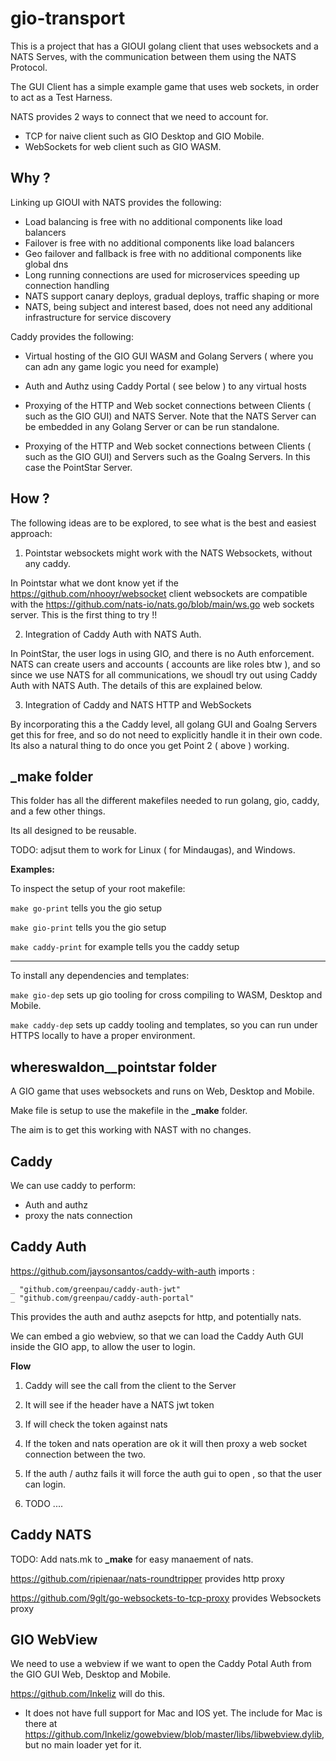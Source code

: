 # gio-transport




This is a project that has a GIOUI golang client that uses websockets and a  NATS Serves, with the communication between them using the NATS Protocol.


The GUI Client has a simple example game that uses web sockets, in order to act as a Test Harness.

NATS provides 2 ways to connect that we need to account for.

- TCP for naive client such as GIO Desktop and GIO Mobile.
- WebSockets for web client such as GIO WASM.

## Why ?

Linking up GIOUI with NATS provides the following:

- Load balancing is free with no additional components like load balancers
- Failover is free with no additional components like load balancers
- Geo failover and fallback is free with no additional components like global dns
- Long running connections are used for microservices speeding up connection handling
- NATS support canary deploys, gradual deploys, traffic shaping or more
- NATS, being subject and interest based, does not need any additional infrastructure for service discovery

Caddy provides the following:

- Virtual hosting of the GIO GUI WASM and Golang Servers ( where you can adn any game logic you need for example)

- Auth and Authz using Caddy Portal ( see below ) to any virtual hosts

- Proxying of the HTTP and Web socket connections between Clients ( such as the GIO GUI) and NATS Server. Note that the NATS Server can be embedded in any Golang Server or can be run standalone.

- Proxying of the HTTP and Web socket connections between Clients ( such as the GIO GUI) and Servers such as the Goalng Servers. In this case the PointStar Server. 

## How ?

The following ideas are to be explored, to see what is the best and easiest approach:

1. Pointstar websockets might work with the NATS Websockets, without any caddy.

In Pointstar what we dont know yet if the https://github.com/nhooyr/websocket client websockets are compatible with the  https://github.com/nats-io/nats.go/blob/main/ws.go web sockets server. This is the first thing to try !!

2. Integration of Caddy Auth with NATS Auth. 

In PointStar, the user logs in using GIO, and there is no Auth enforcement. NATS can create users and accounts ( accounts are like roles btw ), and so since we use NATS for all communications, we shoudl try out using Caddy Auth with NATS Auth. The details of this are explained below.

3. Integration of Caddy and NATS HTTP and WebSockets 

By incorporating this a the Caddy level, all golang GUI and Goalng Servers get this for free, and so do not need to explicitly handle it in their own code. 
Its also a natural thing to do once you get Point 2 ( above ) working.


## _make folder

This folder has all the different makefiles needed to run golang, gio, caddy, and a few other things.  

Its all designed to be reusable.

TODO: adjsut them to work for Linux ( for Mindaugas), and Windows.

**Examples:**

To inspect the setup of your root makefile:

``` make go-print ``` tells you the gio setup

``` make gio-print ``` tells you the gio setup

``` make caddy-print ``` for example tells you the caddy setup

---

To install any dependencies and templates:

``` make gio-dep ``` sets up gio tooling for cross compiling to WASM, Desktop and Mobile.

``` make caddy-dep ``` sets up caddy tooling and templates, so you can run under HTTPS locally to have a proper environment.

## whereswaldon__pointstar folder

A GIO game that uses websockets and runs on Web, Desktop and Mobile.

Make file is setup to use the makefile in the **_make** folder.

The aim is to get this working with NAST with no changes.

## Caddy

We can use caddy to perform:

- Auth and authz
- proxy the nats connection


## Caddy Auth

https://github.com/jaysonsantos/caddy-with-auth imports :

```
_ "github.com/greenpau/caddy-auth-jwt"
_ "github.com/greenpau/caddy-auth-portal"
```

This provides the auth and authz asepcts for http, and potentially nats.

We can embed a gio webview, so that we can load the Caddy Auth GUI inside the GIO app, to allow the user to login.

**Flow**

1. Caddy will see the call from the client to the Server

2. It will see if the header have a NATS jwt token

3. If will check the token against nats

4. If the token and nats operation are ok it will then proxy a web socket connection between the two.

4. If the auth / authz fails it will force the auth gui to open , so that the user can login.

5. TODO ....



## Caddy NATS

TODO: Add nats.mk to **_make** for easy manaement of nats.

https://github.com/ripienaar/nats-roundtripper provides http proxy

https://github.com/9glt/go-websockets-to-tcp-proxy provides Websockets proxy



## GIO WebView

We need to use a webview if we want to open the Caddy Potal Auth from the GIO GUI Web, Desktop and Mobile.

https://github.com/Inkeliz will do this. 
- It does not have full support for Mac and IOS yet.  The include for Mac is there at https://github.com/Inkeliz/gowebview/blob/master/libs/libwebview.dylib, but no main loader yet for it.


